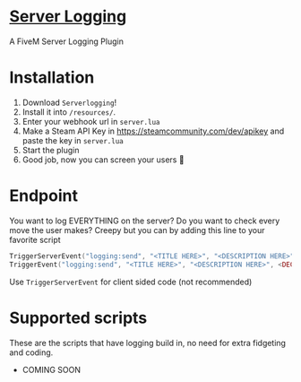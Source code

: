 # [Server Logging](https://forum.fivem.net/t/server-log-discord-webhook/482062)
A FiveM Server Logging Plugin

# Installation
1. Download `Serverlogging`!
2. Install it into `/resources/`.
3. Enter your webhook url in `server.lua`
4. Make a Steam API Key in https://steamcommunity.com/dev/apikey and paste the key in `server.lua`
5. Start the plugin
6. Good job, now you can screen your users 👀

# Endpoint
You want to log EVERYTHING on the server? Do you want to check every move the user makes? Creepy but you can by adding this line to your favorite script
```lua
TriggerServerEvent("logging:send", "<TITLE HERE>", "<DESCRIPTION HERE>", <DECIMAL COLOR HERE>)
TriggerEvent("logging:send", "<TITLE HERE>", "<DESCRIPTION HERE>", <DECIMAL COLOR HERE>)
```
Use `TriggerServerEvent` for client sided code (not recommended)

# Supported scripts
These are the scripts that have logging build in, no need for extra fidgeting and coding.
* COMING SOON
